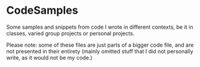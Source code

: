# CodeSamples

Some samples and snippets from code I wrote in different contexts, be it in classes, varied group projects or personal projects.

Please note: some of these files are just parts of a bigger code file, and are not presented in their entirety (mainly omitted stuff that I did not personally write, as it would not be my code.)
